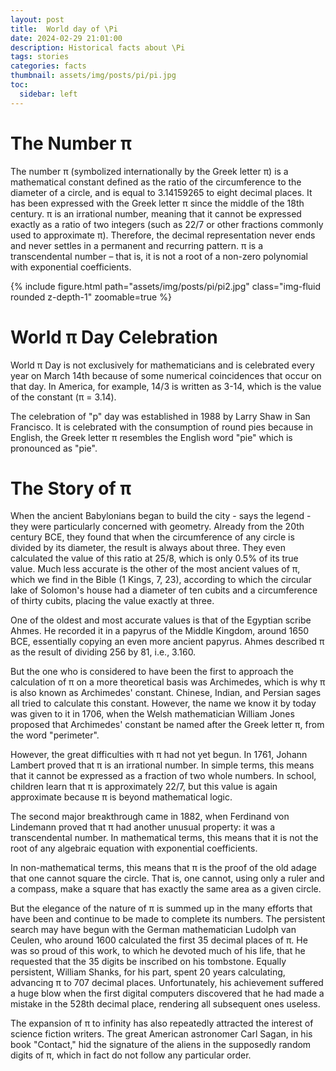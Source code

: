```yaml
---
layout: post
title:  World day of \Pi
date: 2024-02-29 21:01:00
description: Historical facts about \Pi
tags: stories
categories: facts
thumbnail: assets/img/posts/pi/pi.jpg
toc:
  sidebar: left
---
```





# The Number π

The number π (symbolized internationally by the Greek letter π) is a mathematical constant defined as the ratio of the circumference to the diameter of a circle, and is equal to 3.14159265 to eight decimal places. It has been expressed with the Greek letter π since the middle of the 18th century. π is an irrational number, meaning that it cannot be expressed exactly as a ratio of two integers (such as 22/7 or other fractions commonly used to approximate π). Therefore, the decimal representation never ends and never settles in a permanent and recurring pattern. π is a transcendental number – that is, it is not a root of a non-zero polynomial with exponential coefficients.


<div class="row mt-3">
        {% include figure.html path="assets/img/posts/pi/pi2.jpg" class="img-fluid rounded z-depth-1" zoomable=true %}
    </div>

# World π Day Celebration

World π Day is not exclusively for mathematicians and is celebrated every year on March 14th because of some numerical coincidences that occur on that day. In America, for example, 14/3 is written as 3-14, which is the value of the constant (π = 3.14).

The celebration of "p" day was established in 1988 by Larry Shaw in San Francisco. It is celebrated with the consumption of round pies because in English, the Greek letter π resembles the English word "pie" which is pronounced as "pie".

# The Story of π

When the ancient Babylonians began to build the city - says the legend - they were particularly concerned with geometry. Already from the 20th century BCE, they found that when the circumference of any circle is divided by its diameter, the result is always about three. They even calculated the value of this ratio at 25/8, which is only 0.5% of its true value. Much less accurate is the other of the most ancient values of π, which we find in the Bible (1 Kings, 7, 23), according to which the circular lake of Solomon's house had a diameter of ten cubits and a circumference of thirty cubits, placing the value exactly at three.

One of the oldest and most accurate values is that of the Egyptian scribe Ahmes. He recorded it in a papyrus of the Middle Kingdom, around 1650 BCE, essentially copying an even more ancient papyrus. Ahmes described π as the result of dividing 256 by 81, i.e., 3.160.

But the one who is considered to have been the first to approach the calculation of π on a more theoretical basis was Archimedes, which is why π is also known as Archimedes' constant. Chinese, Indian, and Persian sages all tried to calculate this constant. However, the name we know it by today was given to it in 1706, when the Welsh mathematician William Jones proposed that Archimedes' constant be named after the Greek letter π, from the word "perimeter".

However, the great difficulties with π had not yet begun. In 1761, Johann Lambert proved that π is an irrational number. In simple terms, this means that it cannot be expressed as a fraction of two whole numbers. In school, children learn that π is approximately 22/7, but this value is again approximate because π is beyond mathematical logic.

The second major breakthrough came in 1882, when Ferdinand von Lindemann proved that π had another unusual property: it was a transcendental number. In mathematical terms, this means that it is not the root of any algebraic equation with exponential coefficients.

In non-mathematical terms, this means that π is the proof of the old adage that one cannot square the circle. That is, one cannot, using only a ruler and a compass, make a square that has exactly the same area as a given circle.

But the elegance of the nature of π is summed up in the many efforts that have been and continue to be made to complete its numbers. The persistent search may have begun with the German mathematician Ludolph van Ceulen, who around 1600 calculated the first 35 decimal places of π. He was so proud of this work, to which he devoted much of his life, that he requested that the 35 digits be inscribed on his tombstone. Equally persistent, William Shanks, for his part, spent 20 years calculating, advancing π to 707 decimal places. Unfortunately, his achievement suffered a huge blow when the first digital computers discovered that he had made a mistake in the 528th decimal place, rendering all subsequent ones useless.

The expansion of π to infinity has also repeatedly attracted the interest of science fiction writers. The great American astronomer Carl Sagan, in his book "Contact," hid the signature of the aliens in the supposedly random digits of π, which in fact do not follow any particular order.

